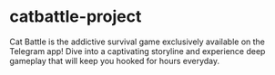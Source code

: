 # catbattle-project
Cat Battle is the addictive survival game exclusively available on the Telegram app! Dive into a captivating storyline and experience deep gameplay that will keep you hooked for hours everyday.
